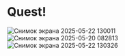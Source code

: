 # Quest!
![Снимок экрана 2025-05-22 130011](https://github.com/user-attachments/assets/8a085475-e5b5-4a66-ab87-55697af2b550)
![Снимок экрана 2025-05-20 082813](https://github.com/user-attachments/assets/728cac2f-53fd-483c-8cbc-1acd1dfe2a55)
![Снимок экрана 2025-05-22 130326](https://github.com/user-attachments/assets/000ba8a5-4eda-49ee-a48d-a5501888a304)
